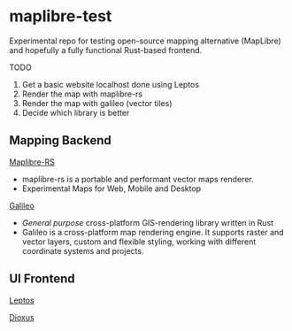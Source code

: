 # maplibre-test
Experimental repo for testing open-source mapping alternative (MapLibre) and hopefully a fully functional Rust-based frontend.

TODO
1. Get a basic website localhost done using Leptos
2. Render the map with maplibre-rs
3. Render the map with galileo (vector tiles)
4. Decide which library is better

## Mapping Backend
[Maplibre-RS](https://github.com/maplibre/maplibre-rs)
- maplibre-rs is a portable and performant vector maps renderer.
- Experimental Maps for Web, Mobile and Desktop

[Galileo](https://github.com/Maximkaaa/galileo)
- *General purpose* cross-platform GIS-rendering library written in Rust
- Galileo is a cross-platform map rendering engine. It supports raster and vector layers, custom and flexible styling, working with different coordinate systems and projects.

## UI Frontend
[Leptos](https://leptos.dev/)

[Dioxus](https://dioxuslabs.com/)

